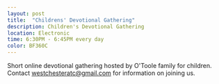 ```yaml
---
layout: post
title:  "Childrens' Devotional Gathering"
description: Children's Devotional Gathering
location: Electronic
time: 6:30PM - 6:45PM every day
color: BF360C
---
```

Short online devotional gathering hosted by O'Toole family for children.
Contact westchesteratc@gmail.com for information on joining us.
